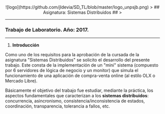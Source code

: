 
<p align="center">![logo](https://github.com/jldevia/SD_TL/blob/master/logo_unpsjb.png)
> ## Asignatura: Sistemas Distribuidos ##
> 


----------

### Trabajo de Laboratorio. Año: 2017. ###


----------

 1. **Introducción**
 
Como uno de los requisitos para la aprobación de la cursada de la asignatura "Sistemas Distribuidos" se solicito el desarrollo del presente trabajo.
Este consta de la implementación de un "mini" sistema (compuesto por 6 servidores de lógica de negocio y un monitor) que simula el funcionamiento de una aplicación de compra-venta online (al estilo OLX o Mercado Libre).

Básicamente el objetivo del trabajo fue estudiar, mediante la práctica, los aspectos fundamentales que caracterizan a los **sistemas distribuidos**: concurrencia, asincronismo, consistencia/inconsistencia de estados, coordinación, transparencia, tolerancia a fallos, etc.  

